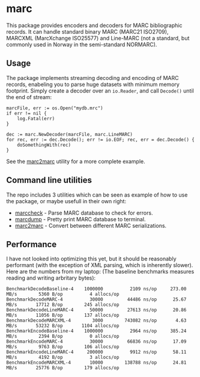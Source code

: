 # marc

This package provides encoders and decoders for MARC bibliographic records. It can handle standard binary MARC (MARC21 ISO2709), MARCXML (MarcXchange ISO25577) and Line-MARC (not a standard, but commonly used in Norway in the semi-standard NORMARC).

## Usage

The package implements streaming decoding and encoding of MARC records, enabeling you to parse huge datasets with minimum memory footprint. Simply create a decoder over an `io.Reader`, and call `Decode()` until the end of stream:

```
marcFile, err := os.Open("mydb.mrc")
if err != nil {
	log.Fatal(err)
}

dec := marc.NewDecoder(marcFile, marc.LineMARC)
for rec, err := dec.Decode(); err != io.EOF; rec, err = dec.Decode() {
	doSomethingWith(rec)
}
```

See the [marc2marc](cmd/marc2marc) utility for a more complete example.

## Command line utilities

The repo includes 3 utilities which can be seen as example of how to use the package, or maybe usefull in their own right:

* [marccheck](cmd/marccheck) - Parse MARC database to check for errors.
* [marcdump](cmd/marcdump) - Pretty print MARC database to terminal.
* [marc2marc](cmd/marc2marc) - Convert between different MARC serializations.

## Performance

I have not looked into optimizing this yet, but it should be reasonably performant (with the exception of XML parsing, which is inherently slower). Here are the numbers from my laptop: (The baseline benchmarks measures reading and writing arbritary bytes):

```
BenchmarkDecodeBaseline-4	 1000000	      2109 ns/op	 273.00 MB/s	    5360 B/op	       4 allocs/op
BenchmarkDecodeMARC-4    	   30000	     44486 ns/op	  25.67 MB/s	   17712 B/op	     245 allocs/op
BenchmarkDecodeLineMARC-4	   50000	     27613 ns/op	  20.86 MB/s	   11056 B/op	     137 allocs/op
BenchmarkDecodeMARCXML-4 	    3000	    743082 ns/op	   4.63 MB/s	   53232 B/op	    1104 allocs/op
BenchmarkEncodeBaseline-4	 1000000	      2964 ns/op	 385.24 MB/s	    2394 B/op	       0 allocs/op
BenchmarkEncodeMARC-4    	   30000	     66836 ns/op	  17.09 MB/s	    9763 B/op	     106 allocs/op
BenchmarkEncodeLineMARC-4	  200000	      9912 ns/op	  58.11 MB/s	    4192 B/op	       3 allocs/op
BenchmarkEncodeMARCXML-4 	   10000	    138788 ns/op	  24.81 MB/s	   25776 B/op	     179 allocs/op
```